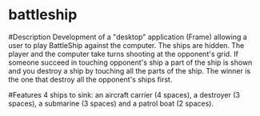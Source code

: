 # battleship

#Description
Development of a "desktop" application (Frame) allowing a user to play BattleShip against the computer. The ships are hidden. The player and the computer take turns shooting at the opponent's grid.
If someone succeed in touching opponent's ship a part of the ship is shown and you destroy a ship by touching all the parts of the ship. The winner is the one that destroy all the opponent's ships first. 

#Features
4 ships to sink: an aircraft carrier (4 spaces), a destroyer (3 spaces), a submarine (3 spaces) and a patrol boat (2 spaces).
